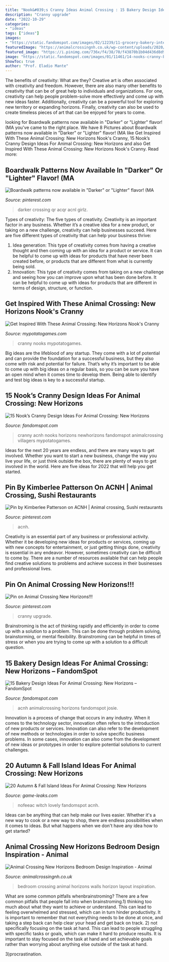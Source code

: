 ```yaml
---
title: "Nook&#039;s Cranny Ideas Animal Crossing : 15 Bakery Design Ideas For Animal Crossing: New Horizons – Fandomspot"
description: "Cranny upgrade"
date: "2022-10-29"
categories:
- "ideas"
tags: ["ideas"]
images:
- "https://static.fandomspot.com/images/02/12239/11-grocery-bakery-interior-acnh-idea.jpg"
featuredImage: "https://animalcrossingnh.co.uk/wp-content/uploads/2020/08/My-grey-and-white-star-bedroom-Animal-Crossing-New-Horizon2.jpeg"
featured_image: "https://i.pinimg.com/736x/f4/38/70/f43870b1b04d436d8d927217cbe76ce8.jpg"
image: "https://static.fandomspot.com/images/01/11461/14-nooks-cranny-by-the-sea.jpg"
ShowToc: true
author: "Prof. Eladio Mante"
---
```



The benefits of creativity: What are they?
Creative art is often associated with creativity and freedom. However, there are also many other benefits to creativity that can be of great help to individuals and organizations. For one, creativity can help people problem-solve more effectively and come up with new ideas faster. Additionally, creativity can be a powerful tool for exploring new territory or expanding horizons. Finally, creativity can also be used to create timeless pieces of art that can be enjoyed for years to come.

	

		
looking for Boardwalk patterns now available in &quot;Darker&quot; or &quot;Lighter&quot; flavor! (MA you've came to the right place. We have 8 Pictures about Boardwalk patterns now available in &quot;Darker&quot; or &quot;Lighter&quot; flavor! (MA like Get Inspired With These Animal Crossing: New Horizons Nook&#039;s Cranny, 15 Nook’s Cranny Design Ideas For Animal Crossing: New Horizons and also Get Inspired With These Animal Crossing: New Horizons Nook&#039;s Cranny. Read more:
		
    
## Boardwalk Patterns Now Available In &quot;Darker&quot; Or &quot;Lighter&quot; Flavor! (MA

<img loading=lazy src="https://i.pinimg.com/736x/f4/38/70/f43870b1b04d436d8d927217cbe76ce8.jpg" onerror="this.onerror=null;this.src='https://tse2.mm.bing.net/th?id=OIP.PV2LG4g9f-BmGHkuBOI-AgHaEE&amp;pid=15.1';" alt="Boardwalk patterns now available in &quot;Darker&quot; or &quot;Lighter&quot; flavor! (MA">

_Source: pinterest.com_

>darker crossing qr acqr acnl girlz. 

	

Types of creativity: The five types of creativity.
Creativity is an important factor in any business. Whether it’s a creative idea for a new product, or taking on a new challenge, creativity can help businesses succeed. Here are five different types of creativity that can help your business thrive: 
1. Idea generation: This type of creativity comes from having a creative thought and then coming up with an idea for a product or service. It can be helpful to come up with ideas for products that have never been created before, or products that are different from what is currently being sold. 
2. Innovation: This type of creativity comes from taking on a new challenge and seeing how you can improve upon what has been done before. It can be helpful to come up with ideas for products that are different in terms of design, structure, or function. 

    
## Get Inspired With These Animal Crossing: New Horizons Nook&#039;s Cranny

<img loading=lazy src="https://mypotatogames.com/wp-content/uploads/2020/10/new_horizons_nooks_cranny_design.jpeg" onerror="this.onerror=null;this.src='https://tse2.mm.bing.net/th?id=OIP.i0ujtlbmDvmhttpGevEs_QHaEK&amp;pid=15.1';" alt="Get Inspired With These Animal Crossing: New Horizons Nook&#039;s Cranny">

_Source: mypotatogames.com_

>cranny nooks mypotatogames. 

	

Big ideas are the lifeblood of any startup. They come with a lot of potential and can provide the foundation for a successful business, but they also come with risk and potential for failure. That’s why it’s important to be able to come up with big ideas on a regular basis, so you can be sure you have an open mind when it comes time to develop them. Being able to identify and test big ideas is key to a successful startup.

    
## 15 Nook’s Cranny Design Ideas For Animal Crossing: New Horizons

<img loading=lazy src="https://static.fandomspot.com/images/01/11461/14-nooks-cranny-by-the-sea.jpg" onerror="this.onerror=null;this.src='https://tse1.mm.bing.net/th?id=OIP.g0D0I1Etws3KbYJ4hh4E2QHaEK&amp;pid=15.1';" alt="15 Nook’s Cranny Design Ideas For Animal Crossing: New Horizons">

_Source: fandomspot.com_

>cranny acnh nooks horizons newhorizons fandomspot animalcrossing villagers mypotatogames. 

	

Ideas for the next 20 years are endless, and there are many ways to get involved. Whether you want to start a new business, change the way you live your life, or just think outside the box, there are plenty of ways to get involved in the world. Here are five ideas for 2022 that will help you get started.

    
## Pin By Kimberlee Patterson On ACNH | Animal Crossing, Sushi Restaurants

<img loading=lazy src="https://i.pinimg.com/736x/c9/21/25/c92125ee6fa8aa4d7caebbaae66bdad3.jpg" onerror="this.onerror=null;this.src='https://tse2.mm.bing.net/th?id=OIP.wksxlIReuPUQdCkgSQW_hAHaIP&amp;pid=15.1';" alt="Pin by Kimberlee Patterson on ACNH | Animal crossing, Sushi restaurants">

_Source: pinterest.com_

>acnh. 

	

Creativity is an essential part of any business or professional activity. Whether it be developing new ideas for products or services, coming up with new concepts for entertainment, or just getting things done, creativity is essential in any endeavor. However, sometimes creativity can be difficult to come by. There are a number of resources available that can help people find creative solutions to problems and achieve success in their businesses and professional lives.

    
## Pin On Animal Crossing New Horizons!!!

<img loading=lazy src="https://i.pinimg.com/736x/37/cf/aa/37cfaaa7c2f1b245e981bd48191880b3.jpg" onerror="this.onerror=null;this.src='https://tse1.mm.bing.net/th?id=OIP.FIXYmtJvtlWzPsje9MiS8gHaD4&amp;pid=15.1';" alt="Pin on Animal Crossing New Horizons!!!">

_Source: pinterest.com_

>cranny upgrade. 

	

Brainstroming is the act of thinking rapidly and efficiently in order to come up with a solution to a problem. This can be done through problem solving, brainstorming, or mental flexibility. Brainstroming can be helpful in times of stress or when you are trying to come up with a solution to a difficult question.

    
## 15 Bakery Design Ideas For Animal Crossing: New Horizons – FandomSpot

<img loading=lazy src="https://static.fandomspot.com/images/02/12239/11-grocery-bakery-interior-acnh-idea.jpg" onerror="this.onerror=null;this.src='https://tse3.mm.bing.net/th?id=OIP.zoXkVrJq6t4nV7LA3q5NEQHaEK&amp;pid=15.1';" alt="15 Bakery Design Ideas For Animal Crossing: New Horizons – FandomSpot">

_Source: fandomspot.com_

>acnh animalcrossing horizons fandomspot josie. 

	

Innovation is a process of change that occurs in any industry. When it comes to the technology sector, innovation often refers to the introduction of new products or services. Innovation can also refer to the development of new methods or technologies in order to solve specific business problems. In some cases, innovation can also come from the development of new ideas or prototypes in order to explore potential solutions to current challenges.

    
## 20 Autumn &amp; Fall Island Ideas For Animal Crossing: New Horizons

<img loading=lazy src="https://digilord.nyc3.digitaloceanspaces.com/server.digimetriq.com/uploads/2021/03/word-image-14272-scaled.jpeg" onerror="this.onerror=null;this.src='https://tse3.mm.bing.net/th?id=OIP.r4yRSGcNNhN3P7BT2qMc3gHaMm&amp;pid=15.1';" alt="20 Autumn &amp; Fall Island Ideas For Animal Crossing: New Horizons">

_Source: game-leaks.com_

>nofeeac witch lovely fandomspot acnh. 

	

Ideas can be anything that can help make our lives easier. Whether it's a new way to cook or a new way to shop, there are endless possibilities when it comes to ideas. But what happens when we don't have any idea how to get started? 

    
## Animal Crossing New Horizons Bedroom Design Inspiration - Animal

<img loading=lazy src="https://animalcrossingnh.co.uk/wp-content/uploads/2020/08/My-grey-and-white-star-bedroom-Animal-Crossing-New-Horizon2.jpeg" onerror="this.onerror=null;this.src='https://tse4.mm.bing.net/th?id=OIP.SRnaKtMA1zMNP-KXFMGcHwHaFC&amp;pid=15.1';" alt="Animal Crossing New Horizons Bedroom Design Inspiration - Animal">

_Source: animalcrossingnh.co.uk_

>bedroom crossing animal horizons walls horizon layout inspiration. 

	

What are some common pitfalls whenbrainstroming?
There are a few common pitfalls that people fall into when brainstroming.1) thinking too much about what they want to achieve or understand. This can lead to feeling overwhelmed and stressed, which can in turn hinder productivity. It is important to remember that not everything needs to be done at once, and taking a step back can help clear your head and get back on track.
2) not specifically focusing on the task at hand. This can lead to people struggling with specific tasks or goals, which can make it hard to produce results. It is important to stay focused on the task at hand and set achievable goals rather than worrying about anything else outside of the task at hand.

3)procrastination.

